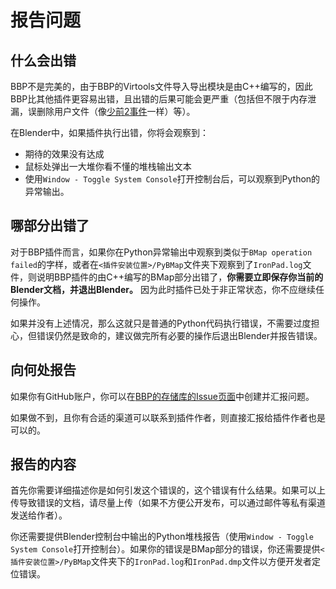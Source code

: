 # 报告问题

## 什么会出错

BBP不是完美的，由于BBP的Virtools文件导入导出模块是由C++编写的，因此BBP比其他插件更容易出错，且出错的后果可能会更严重（包括但不限于内存泄漏，误删除用户文件（像[少前2事件](https://www.163.com/dy/article/IGUHP2TE0526D7OK.html)一样）等）。

在Blender中，如果插件执行出错，你将会观察到：

* 期待的效果没有达成
* 鼠标处弹出一大堆你看不懂的堆栈输出文本
* 使用`Window - Toggle System Console`打开控制台后，可以观察到Python的异常输出。

## 哪部分出错了

对于BBP插件而言，如果你在Python异常输出中观察到类似于`BMap operation failed`的字样，或者在`<插件安装位置>/PyBMap`文件夹下观察到了`IronPad.log`文件，则说明BBP插件的由C++编写的BMap部分出错了，**你需要立即保存你当前的Blender文档，并退出Blender。** 因为此时插件已处于非正常状态，你不应继续任何操作。

如果并没有上述情况，那么这就只是普通的Python代码执行错误，不需要过度担心，但错误仍然是致命的，建议做完所有必要的操作后退出Blender并报告错误。

## 向何处报告

如果你有GitHub账户，你可以在[BBP的存储库的Issue页面](https://github.com/yyc12345/BallanceBlenderHelper/issues)中创建并汇报问题。

如果做不到，且你有合适的渠道可以联系到插件作者，则直接汇报给插件作者也是可以的。

## 报告的内容

首先你需要详细描述你是如何引发这个错误的，这个错误有什么结果。如果可以上传导致错误的文档，请尽量上传（如果不方便公开发布，可以通过邮件等私有渠道发送给作者）。

你还需要提供Blender控制台中输出的Python堆栈报告（使用`Window - Toggle System Console`打开控制台）。如果你的错误是BMap部分的错误，你还需要提供`<插件安装位置>/PyBMap`文件夹下的`IronPad.log`和`IronPad.dmp`文件以方便开发者定位错误。
